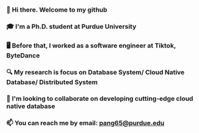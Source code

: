 ### 👋  Hi there. Welcome to my github
### 🎓  I'm a Ph.D. student at Purdue University
### 🖥  Before that, I worked as a software engineer at Tiktok, ByteDance 
### 🔍  My research is focus on Database System/ Cloud Native Database/ Distributed System
### 👬  I'm looking to collaborate on developing cutting-edge cloud native database
### 📫  You can reach me by email: pang65@purdue.edu
<!--
**px1900/px1900** is a ✨ _special_ ✨ repository because its `README.md` (this file) appears on your GitHub profile.

Here are some ideas to get you started:

- 🔭 I’m currently working on ...
- 🌱 I’m currently learning ...
- 👯 I’m looking to collaborate on ...
- 🤔 I’m looking for help with ...
- 💬 Ask me about ...
- 📫 How to reach me: ...
- 😄 Pronouns: ...
- ⚡ Fun fact: ...
-->
